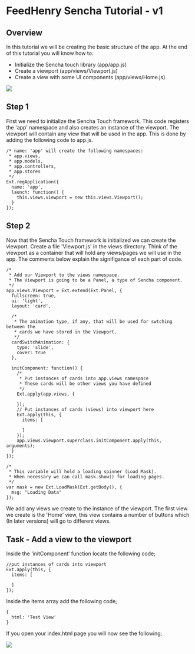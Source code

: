 # FeedHenry Sencha Tutorial - v1

## Overview

In this tutorial we will be creating the basic structure of the app. At the end of this tutorial you will know how to:

* Initialize the Sencha touch library   (app/app.js)
* Create a viewport                     (app/views/Viewport.js)
* Create a view with some UI components (app/views/Home.js)

![](https://github.com/feedhenry/Training-Demo-App/raw/v1/docs/HomeView.png)

## Step 1

First we need to initialize the Sencha Touch framework. This code registers the 'app' namespace and also creates an instance of the viewport. The viewport will contain any view that will be used in the app. This is done by adding the following code to app.js.

	/* name: 'app' will create the following namespaces:
	 * app.views,
	 * app.models,
	 * app.controllers,
	 * app.stores
	 */
	Ext.regApplication({
	  name: 'app',
	  launch: function() {
	    this.views.viewport = new this.views.Viewport();
	  }
	});

## Step 2

Now that the Sencha Touch framework is initialized we can create the viewport. Create a file 'Viewport.js' in the views directory. Think of the viewport as a container that will hold any views/pages we will use in the app. The comments below explain the signifigance of each part of code.

	/*
	 * Add our Viewport to the views namespace. 
	 * The Viewport is going to be a Panel, a type of Sencha component.
	 */
	app.views.Viewport = Ext.extend(Ext.Panel, {
	  fullscreen: true,
	  ui: 'light',
	  layout: 'card',

	  /*
	   * The animation type, if any, that will be used for swtching between the
	   * cards we have stored in the Viewport.
	   */
	  cardSwitchAnimation: {
	    type: 'slide',
	    cover: true
	  },

	  initComponent: function() {
	    /*
	     * Put instances of cards into app.views namespace
	     * These cards will be other views you have defined
	     */
	    Ext.apply(app.views, {

	    });
	    // Put instances of cards (views) into viewport here
	    Ext.apply(this, {
	      items: [

	      ]
	    });
	    app.views.Viewport.superclass.initComponent.apply(this, arguments);
	  }
	});

	/*
	 * This variable will hold a loading spinner (Load Mask). 
	 * When necessary we can call mask.show() for loading pages.
	 */
	var mask = new Ext.LoadMask(Ext.getBody(), {
	  msg: "Loading Data"
	});


We add any views we create to the instance of the viewport. The first view we create is the 'Home' view, this view contains a number of buttons which (In later versions) will go to different views.

## Task - Add a view to the viewport

Inside the ‘initComponent’ function locate the following code;

	//put instances of cards into viewport
	Ext.apply(this, {
	  items: [

	  ]
	});

Inside the items array add the following code;

	{
	  html: 'Test View'
	}

If you open your index.html page you will now see the following;

![](https://github.com/feedhenry/Training-Demo-App/raw/v1/docs/TestView.png)